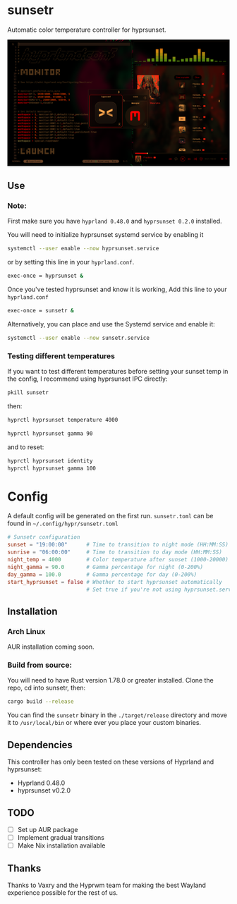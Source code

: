 # sunsetr

Automatic color temperature controller for hyprsunset.

![This image was taken using a shader to simulate the effect of hyprsunset](sunsetr.png)

## Use

### Note:

First make sure you have `hyprland 0.48.0` and `hyprsunset 0.2.0` installed.

You will need to initialize hyprsunset systemd service by enabling it

```bash
systemctl --user enable --now hyprsunset.service
```

or by setting this line in your `hyprland.conf`.

```bash
exec-once = hyprsunset &
```

Once you've tested hyprsunset and know it is working,
Add this line to your `hyprland.conf`

```bash
exec-once = sunsetr &
```

Alternatively, you can place and use the Systemd service and enable it:

```bash
systemctl --user enable --now sunsetr.service
```

### Testing different temperatures

If you want to test different temperatures before setting your sunset temp in the config, I recommend using hyprsunset IPC directly:

```bash
pkill sunsetr
```

then:

```bash
hyprctl hyprsunset temperature 4000
```

```bash
hyprctl hyprsunset gamma 90
```

and to reset:

```bash
hyprctl hyprsunset identity
hyprctl hyprsunset gamma 100
```

# Config

A default config will be generated on the first run.
`sunsetr.toml` can be found in `~/.config/hypr/sunsetr.toml`

```toml
# Sunsetr configuration
sunset = "19:00:00"      # Time to transition to night mode (HH:MM:SS)
sunrise = "06:00:00"     # Time to transition to day mode (HH:MM:SS)
night_temp = 4000        # Color temperature after sunset (1000-20000) Kelvin
night_gamma = 90.0       # Gamma percentage for night (0-200%)
day_gamma = 100.0        # Gamma percentage for day (0-200%)
start_hyprsunset = false # Whether to start hyprsunset automatically
                         # Set true if you're not using hyprsunset.service
```

## Installation

### Arch Linux

AUR installation coming soon.

### Build from source:

You will need to have Rust version 1.78.0 or greater installed. Clone the repo, cd into sunsetr, then:

```bash
cargo build --release
```

You can find the `sunsetr` binary in the `./target/release` directory and move it to `/usr/local/bin` or where ever you place your custom binaries.

## Dependencies

This controller has only been tested on these versions of Hyprland and hyprsunset:

- Hyprland 0.48.0
- hyprsunset v0.2.0

## TODO

- [ ] Set up AUR package
- [ ] Implement gradual transitions
- [ ] Make Nix installation available

## Thanks

Thanks to Vaxry and the Hyprwm team for making the best Wayland experience possible for the rest of us.
